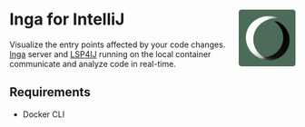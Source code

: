 # <img src="https://github.com/seachicken/inga/blob/main/.github/logo.png" align="right" width="100"> Inga for IntelliJ

Visualize the entry points affected by your code changes. [Inga](https://github.com/seachicken/inga) server and [LSP4IJ](https://github.com/redhat-developer/lsp4ij) running on the local container communicate and analyze code in real-time.

## Requirements

- Docker CLI
